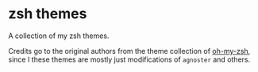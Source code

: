 # zsh themes

A collection of my zsh themes.

Credits go to the original authors from the theme collection of [oh-my-zsh](https://github.com/robbyrussel/oh-my-zsh), since I these themes are mostly just modifications of `agnoster` and others.


